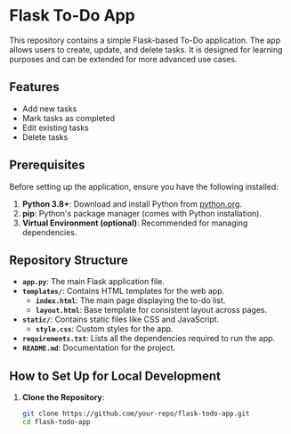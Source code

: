 # Flask To-Do App

This repository contains a simple Flask-based To-Do application. The app allows users to create, update, and delete tasks. It is designed for learning purposes and can be extended for more advanced use cases.

## Features

- Add new tasks
- Mark tasks as completed
- Edit existing tasks
- Delete tasks

## Prerequisites

Before setting up the application, ensure you have the following installed:

1. **Python 3.8+**: Download and install Python from [python.org](https://www.python.org/).
2. **pip**: Python's package manager (comes with Python installation).
3. **Virtual Environment (optional)**: Recommended for managing dependencies.

## Repository Structure

- **`app.py`**: The main Flask application file.
- **`templates/`**: Contains HTML templates for the web app.
  - **`index.html`**: The main page displaying the to-do list.
  - **`layout.html`**: Base template for consistent layout across pages.
- **`static/`**: Contains static files like CSS and JavaScript.
  - **`style.css`**: Custom styles for the app.
- **`requirements.txt`**: Lists all the dependencies required to run the app.
- **`README.md`**: Documentation for the project.

## How to Set Up for Local Development

1. **Clone the Repository**:
   ```bash
   git clone https://github.com/your-repo/flask-todo-app.git
   cd flask-todo-app
